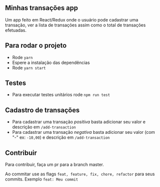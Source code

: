 ## Minhas transações app
Um app feito em React/Redux onde o usuário pode cadastrar uma transação, ver a lista de transações assim como o total de transações efetuadas.

## Para rodar o projeto
 - Rode `yarn`
 - Espere a instalação das dependências
 - Rode `yarn start`

## Testes
  - Para executar testes unitários rode `npm run test`

## Cadastro de transações
 - Para cadastrar uma transação *positiva* basta  adicionar seu valor e descrição em `/add-transaction`
 - Para cadastrar uma transação *negativa* basta  adicionar seu valor (com "-" ex: `-10,00`) e descrição em `/add-transaction`

## Contribuir
Para contribuir, faça um pr para a branch master. 

Ao commitar use as flags `feat, feature, fix, chore, refactor` para seus commits. Exemplo `feat: Meu commit`
